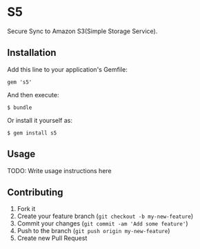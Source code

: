 # S5

Secure Sync to Amazon S3(Simple Storage Service).

## Installation

Add this line to your application's Gemfile:

    gem 's5'

And then execute:

    $ bundle

Or install it yourself as:

    $ gem install s5

## Usage

TODO: Write usage instructions here

## Contributing

1. Fork it
2. Create your feature branch (`git checkout -b my-new-feature`)
3. Commit your changes (`git commit -am 'Add some feature'`)
4. Push to the branch (`git push origin my-new-feature`)
5. Create new Pull Request
